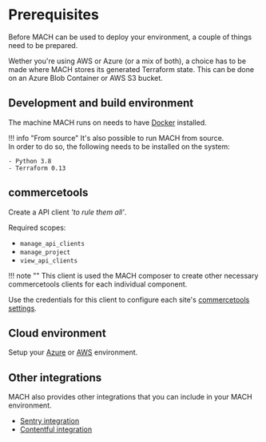 # Prerequisites

Before MACH can be used to deploy your environment, a couple of things need to be prepared.

Wether you're using AWS or Azure (or a mix of both), a choice has to be made where MACH stores its generated Terraform state. This can be done on an Azure Blob Container or AWS S3 bucket.

## Development and build environment

The machine MACH runs on needs to have [Docker](https://www.docker.com) installed.

!!! info  "From source"
    It's also possible to run MACH from source.<br>
    In order to do so, the following needs to be installed on the system:

    - Python 3.8
    - Terraform 0.13

## commercetools

Create a API client *'to rule them all'*.

Required scopes:

- `manage_api_clients`
- `manage_project`
- `view_api_clients`

!!! note ""
    This client is used the MACH composer to create other necessary commercetools clients for each individual component.

Use the credentials for this client to configure each site's [commercetools settings](../syntax.md#commercetools).

## Cloud environment

Setup your [Azure](./azure.md) or [AWS](./aws.md) environment.

## Other integrations

MACH also provides other integrations that you can include in your MACH environment.

- [Sentry integration](../integrations/sentry.md)
- [Contentful integration](../integrations/contentful.md)